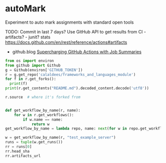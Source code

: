 # autoMark
Experiment to auto mark assignments with standard open tools


TODO:
Commit in last 7 days?
Use GitHub API to get results from CI - artifacts? - junit? stats
https://docs.github.com/en/rest/reference/actions#artifacts

* github.blog [Supercharging GitHub Actions with Job Summaries](https://github.blog/2022-05-09-supercharging-github-actions-with-job-summaries/)


```python
from os import environ
from github import Github
g = Github(environ['GITHUB_TOKEN'])
r = g.get_repo('calaldees/frameworks_and_languages_module')
for f in r.get_forks():
  print(f)
print(r.get_contents("README.md").decoded_content.decode('utf8'))

r.source  # where it's forked from


def get_workflow_by_name(r, name):
    for w in r.get_workflows():
        if w.name == name:
            return w
get_workflow_by_name = lambda repo, name: next(for w in repo.get_workflows() if w.name == name, None)

w = get_workflow_by_name(r, "test_example_server")
runs = tuple(w.get_runs())
rr = runs[0]
rr.head_sha
rr.artifacts_url


```
